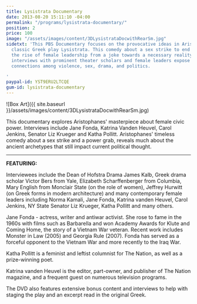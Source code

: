 ```yaml
---
title: Lysistrata Documentary
date: 2013-08-20 15:11:10 -04:00
permalink: "/programs/lysistrata-documentary/"
position: 2
price: 100
image: "/assets/images/content/3DLysistrataDocwithRearSm.jpg"
sidetxt: 'This PBS Documentary focuses on the provocative ideas in Aristophanes''
  classic Greek play Lysistrata. This comedy about a sex strike to end war, presages
  the rise of female leadership from a joke towards a necessary reality. Insightful
  interviews with prominent theater scholars and female leaders expose the ancient
  connections among violence, sex, drama, and politics.

'
paypal-id: YST9ERU2LTCQE
gum-id: lysistrata-documentary
---
```


![Box Art]({{ site.baseurl }}/assets/images/content/3DLysistrataDocwithRearSm.jpg)

This documentary explores Aristophanes' masterpiece about female civic power. Interviews include Jane Fonda, Katrina Vanden Heuvel, Carol Jenkins, Senator Liz Krueger and Katha Pollitt. Aristophanes' timeless comedy about a sex strike and a power grab, reveals much about the ancient archetypes that still impact current political thought.

___
**FEATURING:**

Interviewees include the Dean of Hofstra Drama James Kalb, Greek drama scholar Victor Bers from Yale, Elizabeth Scharffenberger from Columbia, Mary English from Monclair State (on the role of women), Jeffrey Hurwitt (on Greek forms in modern architecture) and many contemporary female leaders including Norma Kamali, Jane Fonda, Katrina vanden Heuvel, Carol Jenkins, NY State Senator Liz Krueger, Katha Pollitt and many others.

Jane Fonda - actress, writer and antiwar activist. She rose to fame in the 1960s with films such as Barbarella and won Academy Awards for Klute and Coming Home, the story of a Vietnam War veteran. Recent work includes Monster in Law (2005) and Georgia Rule (2007). Fonda has served as a forceful opponent to the Vietnam War and more recently to the Iraq War.

Katha Pollitt is a feminist and leftist columnist for The Nation, as well as a prize-winning poet.

Katrina vanden Heuvel is the editor, part-owner, and publisher of The Nation magazine, and a frequent guest on numerous television programs.

The DVD also features extensive bonus content and interviews to help with staging the play and an excerpt read in the original Greek.

